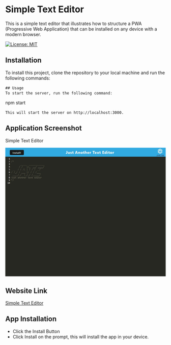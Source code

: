 # Simple Text Editor
This is a simple text editor that illustrates how to structure a PWA (Progressive Web Application) that can be installed on any device with a modern browser.

[![License: MIT](https://img.shields.io/badge/License-MIT-yellow.svg)](https://opensource.org/licenses/MIT)

## Installation
To install this project, clone the repository to your local machine and run the following commands:
```
## Usage
To start the server, run the following command:
``` 
npm start
```
This will start the server on http://localhost:3000.
```

## Application Screenshot 

Simple Text Editor 

![Text Editor](./assets/text-editor.jpg)


## Website Link
[Simple Text Editor](https://jate-text-editor-application.herokuapp.com/)

## App Installation
- Click the Install Button
- Click Install on the prompt, this will install the app in your device.
